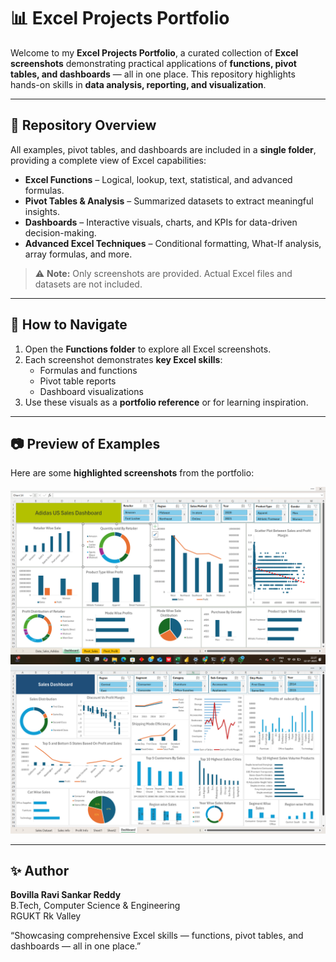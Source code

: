 # 📊 Excel Projects Portfolio

Welcome to my **Excel Projects Portfolio**, a curated collection of **Excel screenshots** demonstrating practical applications of **functions, pivot tables, and dashboards** — all in one place. This repository highlights hands-on skills in **data analysis, reporting, and visualization**.

---

## 🔹 Repository Overview

All examples, pivot tables, and dashboards are included in a **single folder**, providing a complete view of Excel capabilities:  

- **Excel Functions** – Logical, lookup, text, statistical, and advanced formulas.  
- **Pivot Tables & Analysis** – Summarized datasets to extract meaningful insights.  
- **Dashboards** – Interactive visuals, charts, and KPIs for data-driven decision-making.  
- **Advanced Excel Techniques** – Conditional formatting, What-If analysis, array formulas, and more.

> ⚠️ **Note:** Only screenshots are provided. Actual Excel files and datasets are not included.

---

## 📌 How to Navigate

1. Open the **Functions folder** to explore all Excel screenshots.  
2. Each screenshot demonstrates **key Excel skills**:
   - Formulas and functions  
   - Pivot table reports  
   - Dashboard visualizations  
3. Use these visuals as a **portfolio reference** or for learning inspiration.

---

## 📷 Preview of Examples

Here are some **highlighted screenshots** from the portfolio:

![Function Example](dashboard/Adidas.png)  
![Pivot Table Example](dashboard/globalstore.png)  

---

## ✨ Author

**Bovilla Ravi Sankar Reddy**  
B.Tech, Computer Science & Engineering  
RGUKT Rk Valley  


“Showcasing comprehensive Excel skills — functions, pivot tables, and dashboards — all in one place.”


